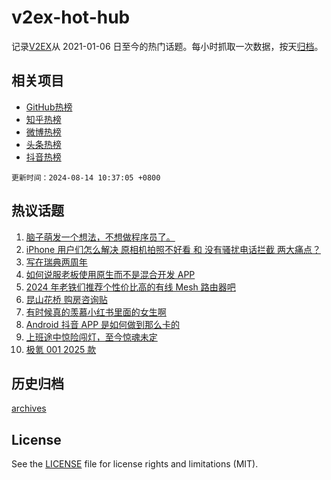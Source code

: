# v2ex-hot-hub

 记录[V2EX](https://www.v2ex.com/)从 2021-01-06 日至今的热门话题。每小时抓取一次数据，按天[归档](archives)。
 
 ## 相关项目

- [GitHub热榜](https://github.com/lonnyzhang423/github-hot-hub)
- [知乎热榜](https://github.com/lonnyzhang423/zhihu-hot-hub)
- [微博热榜](https://github.com/lonnyzhang423/weibo-hot-hub)
- [头条热榜](https://github.com/lonnyzhang423/toutiao-hot-hub)
- [抖音热榜](https://github.com/lonnyzhang423/douyin-hot-hub)


 `更新时间：2024-08-14 10:37:05 +0800`

## 热议话题

1. [脑子萌发一个想法，不想做程序员了。](https://www.v2ex.com/t/1064615)
1. [iPhone 用户们怎么解决 原相机拍照不好看 和 没有骚扰电话拦截 两大痛点？](https://www.v2ex.com/t/1064574)
1. [写在瑞典两周年](https://www.v2ex.com/t/1064758)
1. [如何说服老板使用原生而不是混合开发 APP](https://www.v2ex.com/t/1064722)
1. [2024 年老铁们推荐个性价比高的有线 Mesh 路由器吧](https://www.v2ex.com/t/1064609)
1. [昆山花桥 购房咨询贴](https://www.v2ex.com/t/1064563)
1. [有时候真的羡慕小红书里面的女生啊](https://www.v2ex.com/t/1064764)
1. [Android 抖音 APP 是如何做到那么卡的](https://www.v2ex.com/t/1064618)
1. [上班途中惊险闯灯，至今惊魂未定](https://www.v2ex.com/t/1064602)
1. [极氪 001 2025 款](https://www.v2ex.com/t/1064775)

## 历史归档

[archives](archives)

## License

See the [LICENSE](LICENSE) file for license rights and limitations (MIT).
